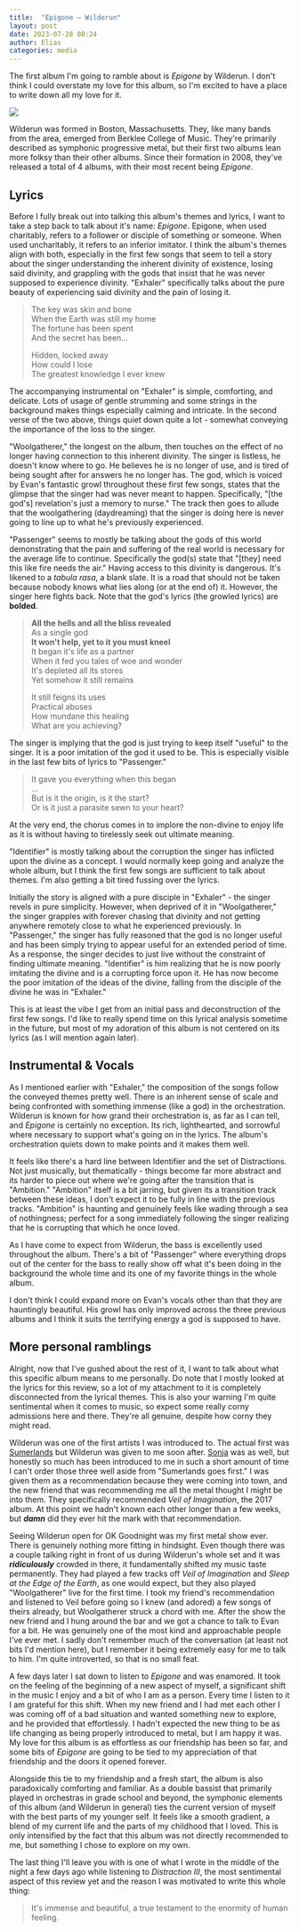 ```yaml
---
title:  "Epigone — Wilderun"
layout: post
date: 2023-07-28 00:24
author: Elias
categories: media
---
```


The first album I'm going to ramble about is *Epigone* by Wilderun. I don't think I could overstate my love for this album, so I'm excited to have a place to write down all my love for it.

![](https://www.angrymetalguy.com/wp-content/uploads/2022/01/wilderun_epigone-scaled.jpg)

Wilderun was formed in Boston, Massachusetts. They, like many bands from the area, emerged from Berklee College of Music. They're primarily described as symphonic progressive metal, but their first two albums lean more folksy than their other albums. Since their formation in 2008, they've released a total of 4 albums, with their most recent being *Epigone*.

<!--more-->

## Lyrics

Before I fully break out into talking this album's themes and lyrics, I want to take a step back to talk about it's name: *Epigone*. Epigone, when used charitably, refers to a follower or disciple of something or someone. When used uncharitably, it refers to an inferior imitator. I think the album's themes align with both, especially in the first few songs that seem to tell a story about the singer understanding the inherent divinity of existence, losing said divinity, and grappling with the gods that insist that he was never supposed to experience divinity. "Exhaler" specifically talks about the pure beauty of experiencing said divinity and the pain of losing it.


> The key was skin and bone  
> When the Earth was still my home  
> The fortune has been spent  
> And the secret has been...  
>
> Hidden, locked away  
> How could I lose  
> The greatest knowledge I ever knew  

The accompanying instrumental on "Exhaler" is simple, comforting, and delicate. Lots of usage of gentle strumming and some strings in the background makes things especially calming and intricate. In the second verse of the two above, things quiet down quite a lot - somewhat conveying the importance of the loss to the singer.

"Woolgatherer," the longest on the album, then touches on the effect of no longer having connection to this inherent divinity. The singer is listless, he doesn't know where to go. He believes he is no longer of use, and is tired of being sought after for answers he no longer has. The god, which is voiced by Evan's fantastic growl throughout these first few songs, states that the glimpse that the singer had was never meant to happen. Specifically, "[the god's] revelation's just a memory to nurse." The track then goes to allude that the woolgathering (daydreaming) that the singer is doing here is never going to line up to what he's previously experienced.

"Passenger" seems to mostly be talking about the gods of this world demonstrating that the pain and suffering of the real world is necessary for the average life to continue. Specifically the god(s) state that "[they] need this like fire needs the air." Having access to this divinity is dangerous. It's likened to a *tabula rasa*, a blank slate. It is a road that should not be taken because nobody knows what lies along (or at the end of) it. However, the singer here fights back. Note that the god's lyrics (the growled lyrics) are **bolded**.

> **All the hells and all the bliss revealed**  
> As a single god  
> **It won't help, yet to it you must kneel**  
> It began it's life as a partner  
> When it fed you tales of woe and wonder  
> It's depleted all its stores  
> Yet somehow it still remains  
>
> It still feigns its uses  
> Practical abuses  
> How mundane this healing  
> What are you achieving?  

The singer is implying that the god is just trying to keep itself "useful" to the singer. It is a poor imitation of the god it used to be. This is especially visible in the last few bits of lyrics to "Passenger."

> It gave you everything when this began  
> ...  
> But is it the origin, is it the start?  
> Or is it just a parasite sewn to your heart?  

At the very end, the chorus comes in to implore the non-divine to enjoy life as it is without having to tirelessly seek out ultimate meaning.

"Identifier" is mostly talking about the corruption the singer has inflicted upon the divine as a concept. I would normally keep going and analyze the whole album, but I think the first few songs are sufficient to talk about themes. I'm also getting a bit tired fussing over the lyrics.

Initially the story is aligned with a pure disciple in "Exhaler" - the singer revels in pure simplicity. However, when deprived of it in "Woolgatherer," the singer grapples with forever chasing that divinity and not getting anywhere remotely close to what he experienced previously. In "Passenger," the singer has fully reasoned that the god is no longer useful and has been simply trying to appear useful for an extended period of time. As a response, the singer decides to just live without the constraint of finding ultimate meaning. "Identifier" is him realizing that he is now poorly imitating the divine and is a corrupting force upon it. He has now become the poor imitation of the ideas of the divine, falling from the disciple of the divine he was in "Exhaler."

This is at least the vibe I get from an initial pass and deconstruction of the first few songs. I'd like to really spend time on this lyrical analysis sometime in the future, but most of my adoration of this album is not centered on its lyrics (as I will mention again later).

## Instrumental & Vocals

As I mentioned earlier with "Exhaler," the composition of the songs follow the conveyed themes pretty well. There is an inherent sense of scale and being confronted with something immense (like a god) in the orchestration. Wilderun is known for how grand their orchestration is, as far as I can tell, and *Epigone* is certainly no exception. Its rich, lighthearted, and sorrowful where necessary to support what's going on in the lyrics. The album's orchestration quiets down to make points and it makes them well.

It feels like there's a hard line between Identifier and the set of Distractions. Not just musically, but thematically - things become far more abstract and its harder to piece out where we're going after the transition that is "Ambition." "Ambition" itself is a bit jarring, but given its a transition track between these ideas, I don't expect it to be fully in line with the previous tracks. "Ambition" is haunting and genuinely feels like wading through a sea of nothingness; perfect for a song immediately following the singer realizing that he is corrupting that which he once loved.

As I have come to expect from Wilderun, the bass is excellently used throughout the album. There's a bit of "Passenger" where everything drops out of the center for the bass to really show off what it's been doing in the background the whole time and its one of my favorite things in the whole album.

I don't think I could expand more on Evan's vocals other than that they are hauntingly beautiful. His growl has only improved across the three previous albums and I think it suits the terrifying energy a god is supposed to have.

## More personal ramblings

Alright, now that I've gushed about the rest of it, I want to talk about what this specific album means to me personally. Do note that I mostly looked at the lyrics for this review, so a lot of my attachment to it is completely disconnected from the lyrical themes. This is also your warning I'm quite sentimental when it comes to music, so expect some really corny admissions here and there. They're all genuine, despite how corny they might read.

Wilderun was one of the first artists I was introduced to. The actual first was [Sumerlands](https://www.metal-archives.com/bands/Sumerlands/3540416533) but Wilderun was given to me soon after. [Sonja](https://www.metal-archives.com/bands/Sonja/3540471134) was as well, but honestly so much has been introduced to me in such a short amount of time I can't order those three well aside from "Sumerlands goes first." I was given them as a recommendation because they were coming into town, and the new friend that was recommending me all the metal thought I might be into them. They specifically recommended *Veil of Imagination*, the 2017 album. At this point we hadn't known each other longer than a few weeks, but ***damn*** did they ever hit the mark with that recommendation. 

Seeing Wilderun open for OK Goodnight was my first metal show ever. There is genuinely nothing more fitting in hindsight. Even though there was a couple talking right in front of us during Wilderun's whole set and it was ***ridiculously*** crowded in there, it fundamentally shifted my music taste permanently. They had played a few tracks off *Veil of Imagination* and *Sleep at the Edge of the Earth*, as one would expect, but they also played "Woolgatherer" live for the first time. I took my friend's recommendation and listened to Veil before going so I knew (and adored) a few songs of theirs already, but Woolgatherer struck a chord with me. After the show the new friend and I hung around the bar and we got a chance to talk to Evan for a bit. He was genuinely one of the most kind and approachable people I've ever met. I sadly don't remember much of the conversation (at least not bits I'd mention here), but I remember it being extremely easy for me to talk to him. I'm quite introverted, so that is no small feat.

A few days later I sat down to listen to *Epigone* and was enamored. It took on the feeling of the beginning of a new aspect of myself, a significant shift in the music I enjoy and a bit of who I am as a person. Every time I listen to it I am grateful for this shift. When my new friend and I had met each other I was coming off of a bad situation and wanted something new to explore, and he provided that effortlessly. I hadn't expected the new thing to be as life changing as being properly introduced to metal, but I am happy it was. My love for this album is as effortless as our friendship has been so far, and some bits of *Epigone* are going to be tied to my appreciation of that friendship and the doors it opened forever.

Alongside this tie to my friendship and a fresh start, the album is also paradoxically comforting and familiar. As a double bassist that primarily played in orchestras in grade school and beyond, the symphonic elements of this album (and Wilderun in general) ties the current version of myself with the best parts of my younger self. It feels like a smooth gradient, a blend of my current life and the parts of my childhood that I loved. This is only intensified by the fact that this album was not directly recommended to me, but something I chose to explore on my own.

The last thing I'll leave you with is one of what I wrote in the middle of the night a few days ago while listening to *Distraction III*, the most sentimental aspect of this review yet and the reason I was motivated to write this whole thing:

> It's immense and beautiful, a true testament to the enormity of human feeling.